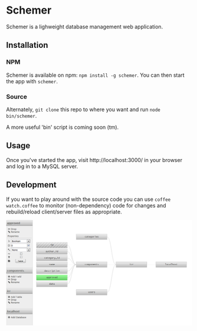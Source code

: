 # Schemer

Schemer is a lighweight database management web application.

## Installation

### NPM

Schemer is available on npm: `npm install -g schemer`.  You can then start the app with `schemer`.

### Source

Alternately, `git clone` this repo to where you want and run `node bin/schemer`.

A more useful 'bin' script is coming soon (tm).

## Usage

Once you've started the app, visit http://localhost:3000/ in your browser and log in to a
MySQL server.

## Development

If you want to play around with the source code you can use `coffee watch.coffee` to monitor
(non-dependency) code for changes and rebuild/reload client/server files as appropriate.

![Schemer screenshot](https://raw.githubusercontent.com/connec/schemer/gh-pages/images/screenshots/1.png)
